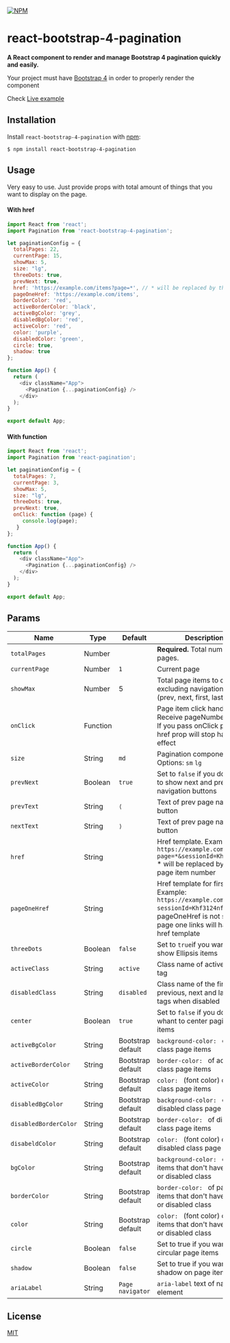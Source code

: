 [![NPM](https://nodei.co/npm/react-bootstrap-4-pagination.png?downloads=true)](https://nodei.co/npm/react-bootstrap-4-pagination/)

# react-bootstrap-4-pagination

**A React component to render and manage Bootstrap 4 pagination quickly and easily.**

Your project must have [Bootstrap 4](https://getbootstrap.com/docs/4.0/getting-started/introduction/) in order to properly render the component

Check [Live example](https://codesandbox.io/s/react-bootstrap-4-pagination-12efe)

## Installation

Install `react-bootstrap-4-pagination` with [npm](https://www.npmjs.com/):

```
$ npm install react-bootstrap-4-pagination
```

## Usage

Very easy to use. Just provide props with total amount of things that you want to display on the page.

#### With href

```js
import React from 'react';
import Pagination from 'react-bootstrap-4-pagination';

let paginationConfig = {
  totalPages: 22,
  currentPage: 15,
  showMax: 5,
  size: "lg",
  threeDots: true,
  prevNext: true,
  href: 'https://example.com/items?page=*', // * will be replaced by the page number
  pageOneHref: 'https://example.com/items',
  borderColor: 'red',
  activeBorderColor: 'black',
  activeBgColor: 'grey',
  disabledBgColor: 'red',
  activeColor: 'red',
  color: 'purple',
  disabledColor: 'green',
  circle: true,
  shadow: true
};

function App() {
  return (
    <div className="App">
      <Pagination {...paginationConfig} />
    </div>
  );
}

export default App;

```

#### With function

```js
import React from 'react';
import Pagination from 'react-pagination';

let paginationConfig = {
  totalPages: 7,
  currentPage: 3,
  showMax: 5,
  size: "lg",
  threeDots: true,
  prevNext: true,
  onClick: function (page) {
     console.log(page);
   }
};

function App() {
  return (
    <div className="App">
      <Pagination {...paginationConfig} />
    </div>
  );
}

export default App;

```



## Params

Name | Type | Default | Description
--- | --- | --- | --- |
`totalPages` | Number |  | **Required.** Total number of pages.
`currentPage` | Number | `1` |  Current page
`showMax` | Number | 5 | Total page items to display excluding navigation blocks (prev, next, first, last pages)
`onClick` | Function | | Page item click handler. Receive pageNumber as arg. If you pass onClick prop, href prop will stop having effect
`size` | String | `md` | Pagination component size. Options: `sm` `lg`
`prevNext` | Boolean | `true` | Set to `false` if you don't want to show next and prev navigation buttons
`prevText` | String | `⟨` | Text of prev page navigation button
`nextText` | String | `⟩` | Text of prev page navigation button
`href` | String | | Href template. Example: `https://example.com/items?page=*&sessionId=Khf3124nfj` * will be replaced by the page item number
`pageOneHref` | String | | Href template for first page. Example: `https://example.com/items?sessionId=Khf3124nfj` if pageOneHref is not set, page one links will have the href template
`threeDots` | Boolean | `false` | Set to `true`if you want to show Ellipsis items
`activeClass` | String | `active` | Class name of active `<li>` tag
`disabledClass` | String | `disabled` | Class name of the first, previous, next and last `<li>` tags when disabled
`center` | Boolean | `true` | Set to `false` if you don't whant to center pagination items
`activeBgColor` | String | Bootstrap default | `background-color: ` of active class page items
`activeBorderColor` | String | Bootstrap default | `border-color: ` of active class page items
`activeColor` | String | Bootstrap default | `color: `  (font color) of active class page items
`disabledBgColor` | String | Bootstrap default | `background-color: ` of disabled class page items
`disabledBorderColor` | String | Bootstrap default | `border-color: ` of disabled class page items
`disabeldColor` | String | Bootstrap default | `color: ` (font color) of disabled class page itmes
`bgColor` | String | Bootstrap default | `background-color: ` of page items that don't have active or disabled class
`borderColor` | String | Bootstrap default | `border-color: ` of page items that don't have active or disabled class
`color` | String | Bootstrap default | `color: ` (font color) of page items that don't have active or disabled class
`circle` | Boolean | `false` | Set to true if you want circular page items
`shadow` | Boolean | `false` | Set to true if you want shadow on page items
`ariaLabel` | String | `Page navigator` | `aria-label` text of nav element

## License
[MIT](https://choosealicense.com/licenses/mit/)
